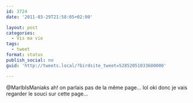 ```yaml
---
id: 3724
date: '2011-03-29T21:58:05+02:00'

layout: post
categories:
  - Vis ma vie
tags:
  - tweet
format: status
publish_social: no
guid: 'http://tweets.local/?birdsite_tweet=52852051033600000'

---
```


@MarlbIsManiaks ah! on parlais pas de la même page… lol oki donc je vais regarder le souci sur cette page…